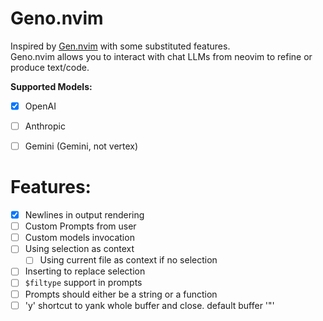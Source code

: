 # Geno.nvim
Inspired by [Gen.nvim](https://github.com/David-Kunz/gen.nvim) with
some substituted features.  
Geno.nvim allows you to interact with chat LLMs from neovim to refine or  
produce text/code.  


**Supported Models:**
- [X] OpenAI
- [ ] Anthropic
- [ ] Gemini (Gemini, not vertex)


# Features:
- [X] Newlines in output rendering
- [ ] Custom Prompts from user
- [ ] Custom models invocation
- [ ] Using selection as context
    - [ ] Using current file as context if no selection
- [ ] Inserting to replace selection
- [ ] `$filtype` support in prompts
- [ ] Prompts should either be a string or a function
- [ ] 'y' shortcut to yank whole buffer and close. default buffer '"'
